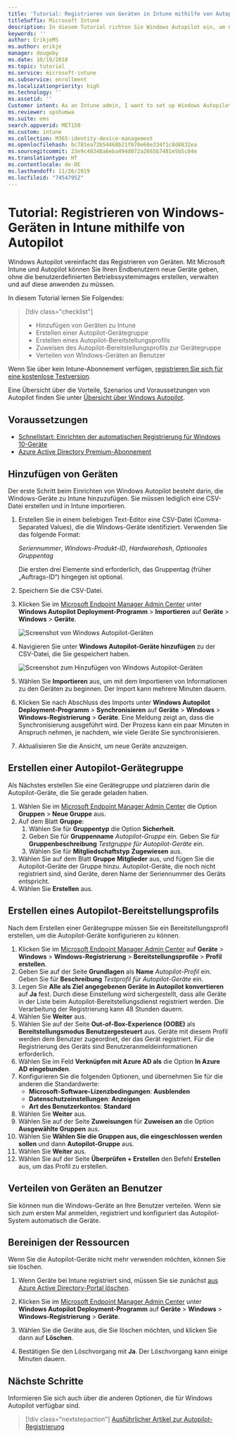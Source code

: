 ```yaml
---
title: 'Tutorial: Registrieren von Geräten in Intune mithilfe von Autopilot'
titleSuffix: Microsoft Intune
description: In diesem Tutorial richten Sie Windows Autopilot ein, um Geräte in Intune zu registrieren.
keywords: ''
author: ErikjeMS
ms.author: erikje
manager: dougeby
ms.date: 10/19/2018
ms.topic: tutorial
ms.service: microsoft-intune
ms.subservice: enrollment
ms.localizationpriority: high
ms.technology: ''
ms.assetid: ''
Customer intent: As an Intune admin, I want to set up Windows Autopilot so that users can enroll in Intune.
ms.reviewer: spshumwa
ms.suite: ems
search.appverid: MET150
ms.custom: intune
ms.collection: M365-identity-device-management
ms.openlocfilehash: bc781ea72b54468b21fb70e60e334f1c8d8832ea
ms.sourcegitcommit: 23e9c48348a6eba494d072a2665b7481e5b5c84e
ms.translationtype: HT
ms.contentlocale: de-DE
ms.lasthandoff: 11/26/2019
ms.locfileid: "74547952"
---
```

# <a name="tutorial-use-autopilot-to-enroll-windows-devices-in-intune"></a>Tutorial: Registrieren von Windows-Geräten in Intune mithilfe von Autopilot

Windows Autopilot vereinfacht das Registrieren von Geräten. Mit Microsoft Intune und Autopilot können Sie Ihren Endbenutzern neue Geräte geben, ohne die benutzerdefinierten Betriebssystemimages erstellen, verwalten und auf diese anwenden zu müssen.

In diesem Tutorial lernen Sie Folgendes:
> [!div class="checklist"]
> * Hinzufügen von Geräten zu Intune
> * Erstellen einer Autopilot-Gerätegruppe
> * Erstellen eines Autopilot-Bereitstellungsprofils
> * Zuweisen des Autopilot-Bereitstellungsprofils zur Gerätegruppe
> * Verteilen von Windows-Geräten an Benutzer

Wenn Sie über kein Intune-Abonnement verfügen, [registrieren Sie sich für eine kostenlose Testversion](../fundamentals/free-trial-sign-up.md).

Eine Übersicht über die Vorteile, Szenarios und Voraussetzungen von Autopilot finden Sie unter [Übersicht über Windows Autopilot](https://docs.microsoft.com/windows/deployment/windows-autopilot/windows-10-autopilot).


## <a name="prerequisites"></a>Voraussetzungen
- [Schnellstart: Einrichten der automatischen Registrierung für Windows 10-Geräte](../quickstart-setup-auto-enrollment.md)
- [Azure Active Directory Premium-Abonnement](https://docs.microsoft.com/azure/active-directory/active-directory-get-started-premium) <!--&#40;[trial subscription](http://go.microsoft.com/fwlink/?LinkID=816845)&#41;-->


## <a name="add-devices"></a>Hinzufügen von Geräten

Der erste Schritt beim Einrichten von Windows Autopilot besteht darin, die Windows-Geräte zu Intune hinzuzufügen. Sie müssen lediglich eine CSV-Datei erstellen und in Intune importieren.

1. Erstellen Sie in einem beliebigen Text-Editor eine CSV-Datei (Comma-Separated Values), die die Windows-Geräte identifiziert. Verwenden Sie das folgende Format:
    
    *Seriennummer*, *Windows-Produkt-ID*, *Hardwarehash*, *Optionales Gruppentag*
    
    Die ersten drei Elemente sind erforderlich, das Gruppentag (früher „Auftrags-ID“) hingegen ist optional.

2. Speichern Sie die CSV-Datei.

3. Klicken Sie im [Microsoft Endpoint Manager Admin Center](https://go.microsoft.com/fwlink/?linkid=2109431) unter **Windows Autopilot Deployment-Programm** > **Importieren** auf **Geräte** > **Windows** > **Geräte**.

    ![Screenshot von Windows Autopilot-Geräten](./media/enrollment-autopilot/autopilot-import-device.png)

4. Navigieren Sie unter **Windows Autopilot-Geräte hinzufügen** zu der CSV-Datei, die Sie gespeichert haben.

    ![Screenshot zum Hinzufügen von Windows Autopilot-Geräten](./media/tutorial-use-autopilot-enroll-devices/autopilot-import-device2.png)

5. Wählen Sie **Importieren** aus, um mit dem Importieren von Informationen zu den Geräten zu beginnen. Der Import kann mehrere Minuten dauern.

4. Klicken Sie nach Abschluss des Imports unter **Windows Autopilot Deployment-Programm** > **Synchronisieren** auf **Geräte** > **Windows** > **Windows-Registrierung** > **Geräte**. Eine Meldung zeigt an, dass die Synchronisierung ausgeführt wird. Der Prozess kann ein paar Minuten in Anspruch nehmen, je nachdem, wie viele Geräte Sie synchronisieren.

5. Aktualisieren Sie die Ansicht, um neue Geräte anzuzeigen.

## <a name="create-an-autopilot-device-group"></a>Erstellen einer Autopilot-Gerätegruppe

Als Nächstes erstellen Sie eine Gerätegruppe und platzieren darin die Autopilot-Geräte, die Sie gerade geladen haben.

1. Wählen Sie im [Microsoft Endpoint Manager Admin Center](https://go.microsoft.com/fwlink/?linkid=2109431) die Option **Gruppen** > **Neue Gruppe** aus.
2. Auf dem Blatt **Gruppe**:
    1. Wählen Sie für **Gruppentyp** die Option **Sicherheit**.
    2. Geben Sie für **Gruppenname** *Autopilot-Gruppe* ein. Geben Sie für **Gruppenbeschreibung** *Testgruppe für Autopilot-Geräte* ein.
    3. Wählen Sie für **Mitgliedschaftstyp** **Zugewiesen** aus.
3. Wählen Sie auf dem Blatt **Gruppe** **Mitglieder** aus, und fügen Sie die Autopilot-Geräte der Gruppe hinzu. Autopilot-Geräte, die noch nicht registriert sind, sind Geräte, deren Name der Seriennummer des Geräts entspricht.
4. Wählen Sie **Erstellen** aus.  

## <a name="create-an-autopilot-deployment-profile"></a>Erstellen eines Autopilot-Bereitstellungsprofils

Nach dem Erstellen einer Gerätegruppe müssen Sie ein Bereitstellungsprofil erstellen, um die Autopilot-Geräte konfigurieren zu können.

1. Klicken Sie im [Microsoft Endpoint Manager Admin Center](https://go.microsoft.com/fwlink/?linkid=2109431) auf **Geräte** > **Windows** > **Windows-Registrierung** > **Bereitstellungsprofile** > **Profil erstellen**.
2. Geben Sie auf der Seite **Grundlagen** als **Name** *Autopilot-Profil* ein. Geben Sie für **Beschreibung** *Testprofil für Autopilot-Geräte* ein.
3. Legen Sie **Alle als Ziel angegebenen Geräte in Autopilot konvertieren** auf **Ja** fest. Durch diese Einstellung wird sichergestellt, dass alle Geräte in der Liste beim Autopilot-Bereitstellungsdienst registriert werden. Die Verarbeitung der Registrierung kann 48 Stunden dauern.
4. Wählen Sie **Weiter** aus.
5. Wählen Sie auf der Seite **Out-of-Box-Experience (OOBE)** als **Bereitstellungsmodus** **Benutzergesteuert** aus. Geräte mit diesem Profil werden dem Benutzer zugeordnet, der das Gerät registriert. Für die Registrierung des Geräts sind Benutzeranmeldeinformationen erforderlich.
6. Wählen Sie im Feld **Verknüpfen mit Azure AD als** die Option **In Azure AD eingebunden**.
7. Konfigurieren Sie die folgenden Optionen, und übernehmen Sie für die anderen die Standardwerte:
    - **Microsoft-Software-Lizenzbedingungen**: **Ausblenden**
    - **Datenschutzeinstellungen**: **Anzeigen**
    - **Art des Benutzerkontos**: **Standard**
8. Wählen Sie **Weiter** aus.
9. Wählen Sie auf der Seite **Zuweisungen** für **Zuweisen an** die Option **Ausgewählte Gruppen** aus.
10. Wählen Sie **Wählen Sie die Gruppen aus, die eingeschlossen werden sollen** und dann **Autopilot-Gruppe** aus.
11. Wählen Sie **Weiter** aus.
12. Wählen Sie auf der Seite **Überprüfen + Erstellen** den Befehl **Erstellen** aus, um das Profil zu erstellen.

## <a name="distribute-devices-to-users"></a>Verteilen von Geräten an Benutzer

Sie können nun die Windows-Geräte an Ihre Benutzer verteilen. Wenn sie sich zum ersten Mal anmelden, registriert und konfiguriert das Autopilot-System automatisch die Geräte. 

## <a name="clean-up-resources"></a>Bereinigen der Ressourcen

Wenn Sie die Autopilot-Geräte nicht mehr verwenden möchten, können Sie sie löschen.

1. Wenn Geräte bei Intune registriert sind, müssen Sie sie zunächst [aus Azure Active Directory-Portal löschen](../remote-actions/devices-wipe.md#delete-devices-from-the-azure-active-directory-portal).

2. Klicken Sie im [Microsoft Endpoint Manager Admin Center](https://go.microsoft.com/fwlink/?linkid=2109431) unter **Windows Autopilot Deployment-Programm** auf **Geräte** > **Windows** > **Windows-Registrierung** > **Geräte**.

3. Wählen Sie die Geräte aus, die Sie löschen möchten, und klicken Sie dann auf **Löschen**.

4. Bestätigen Sie den Löschvorgang mit **Ja**. Der Löschvorgang kann einige Minuten dauern.

## <a name="next-steps"></a>Nächste Schritte

Informieren Sie sich auch über die anderen Optionen, die für Windows Autopilot verfügbar sind.

> [!div class="nextstepaction"]
> [Ausführlicher Artikel zur Autopilot-Registrierung](enrollment-autopilot.md)


